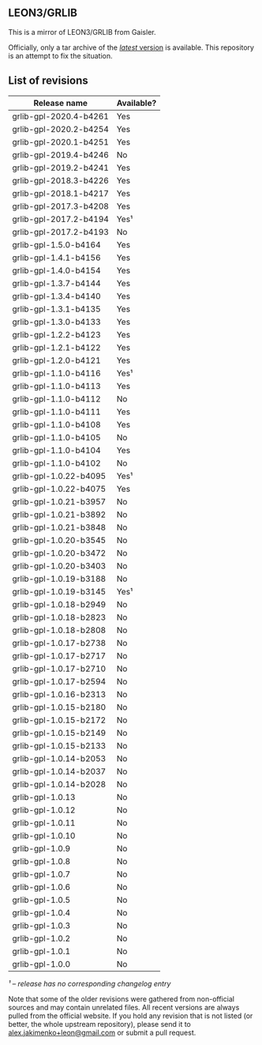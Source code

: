 ## LEON3/GRLIB

This is a mirror of LEON3/GRLIB from Gaisler.

Officially, only a tar archive of the
[*latest* version](http://www.gaisler.com/index.php/downloads/leongrlib)
is available. This repository is an attempt to fix the situation.


## List of revisions

|       Release name       | Available? |
|--------------------------|------------|
| grlib-gpl-2020.4-b4261   |    Yes     |
| grlib-gpl-2020.2-b4254   |    Yes     |
| grlib-gpl-2020.1-b4251   |    Yes     |
| grlib-gpl-2019.4-b4246   |    No      |
| grlib-gpl-2019.2-b4241   |    Yes     |
| grlib-gpl-2018.3-b4226   |    Yes     |
| grlib-gpl-2018.1-b4217   |    Yes     |
| grlib-gpl-2017.3-b4208   |    Yes     |
| grlib-gpl-2017.2-b4194   |    Yes¹    |
| grlib-gpl-2017.2-b4193   |    No      |
| grlib-gpl-1.5.0-b4164    |    Yes     |
| grlib-gpl-1.4.1-b4156    |    Yes     |
| grlib-gpl-1.4.0-b4154    |    Yes     |
| grlib-gpl-1.3.7-b4144    |    Yes     |
| grlib-gpl-1.3.4-b4140    |    Yes     |
| grlib-gpl-1.3.1-b4135    |    Yes     |
| grlib-gpl-1.3.0-b4133    |    Yes     |
| grlib-gpl-1.2.2-b4123    |    Yes     |
| grlib-gpl-1.2.1-b4122    |    Yes     |
| grlib-gpl-1.2.0-b4121    |    Yes     |
| grlib-gpl-1.1.0-b4116    |    Yes¹    |
| grlib-gpl-1.1.0-b4113    |    Yes     |
| grlib-gpl-1.1.0-b4112    |    No      |
| grlib-gpl-1.1.0-b4111    |    Yes     |
| grlib-gpl-1.1.0-b4108    |    Yes     |
| grlib-gpl-1.1.0-b4105    |    No      |
| grlib-gpl-1.1.0-b4104    |    Yes     |
| grlib-gpl-1.1.0-b4102    |    No      |
| grlib-gpl-1.0.22-b4095   |    Yes¹    |
| grlib-gpl-1.0.22-b4075   |    Yes     |
| grlib-gpl-1.0.21-b3957   |    No      |
| grlib-gpl-1.0.21-b3892   |    No      |
| grlib-gpl-1.0.21-b3848   |    No      |
| grlib-gpl-1.0.20-b3545   |    No      |
| grlib-gpl-1.0.20-b3472   |    No      |
| grlib-gpl-1.0.20-b3403   |    No      |
| grlib-gpl-1.0.19-b3188   |    No      |
| grlib-gpl-1.0.19-b3145   |    Yes¹    |
| grlib-gpl-1.0.18-b2949   |    No      |
| grlib-gpl-1.0.18-b2823   |    No      |
| grlib-gpl-1.0.18-b2808   |    No      |
| grlib-gpl-1.0.17-b2738   |    No      |
| grlib-gpl-1.0.17-b2717   |    No      |
| grlib-gpl-1.0.17-b2710   |    No      |
| grlib-gpl-1.0.17-b2594   |    No      |
| grlib-gpl-1.0.16-b2313   |    No      |
| grlib-gpl-1.0.15-b2180   |    No      |
| grlib-gpl-1.0.15-b2172   |    No      |
| grlib-gpl-1.0.15-b2149   |    No      |
| grlib-gpl-1.0.15-b2133   |    No      |
| grlib-gpl-1.0.14-b2053   |    No      |
| grlib-gpl-1.0.14-b2037   |    No      |
| grlib-gpl-1.0.14-b2028   |    No      |
| grlib-gpl-1.0.13         |    No      |
| grlib-gpl-1.0.12         |    No      |
| grlib-gpl-1.0.11         |    No      |
| grlib-gpl-1.0.10         |    No      |
| grlib-gpl-1.0.9          |    No      |
| grlib-gpl-1.0.8          |    No      |
| grlib-gpl-1.0.7          |    No      |
| grlib-gpl-1.0.6          |    No      |
| grlib-gpl-1.0.5          |    No      |
| grlib-gpl-1.0.4          |    No      |
| grlib-gpl-1.0.3          |    No      |
| grlib-gpl-1.0.2          |    No      |
| grlib-gpl-1.0.1          |    No      |
| grlib-gpl-1.0.0          |    No      |


*¹ – release has no corresponding changelog entry*

Note that some of the older revisions were gathered from non-official
sources and may contain unrelated files. All recent versions are
always pulled from the official website. If you hold any revision that
is not listed (or better, the whole upstream repository), please send
it to alex.jakimenko+leon@gmail.com or submit a pull request.
